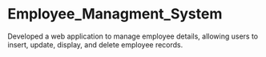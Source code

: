 # Employee_Managment_System
Developed a web application to manage employee details, allowing users to insert, update, display, and delete employee records.
